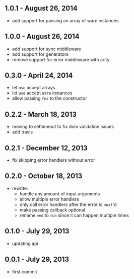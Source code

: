 
1.0.1 - August 26, 2014
-----------------------
* add support for passing an array of ware instances

1.0.0 - August 26, 2014
-----------------------
* add support for sync middleware
* add support for generators
* remove support for error middleware with arity

0.3.0 - April 24, 2014
----------------------
* let `use` accept arrays
* let `use` accept `Ware` instances
* allow passing `fns` to the constructor

0.2.2 - March 18, 2013
----------------------
* moving to settimeout to fix dom validation issues
* add travis

0.2.1 - December 12, 2013
-------------------------
* fix skipping error handlers without error

0.2.0 - October 18, 2013
------------------------
* rewrite:
  * handle any amount of input arguments
  * allow multiple error handlers
  * only call error handlers after the error is `next`'d
  * make passing callback optional
  * rename `end` to `run` since it can happen multiple times

0.1.0 - July 29, 2013
---------------------
* updating api

0.0.1 - July 29, 2013
---------------------
* first commit
